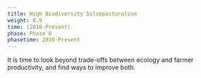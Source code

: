 ```yaml
---
title: High Biodiversity Silvopastoralism
weight: 8.9
time: (2010-Present)
phase: Phase 8
phasetime: 2010-Present
---
```

It is time to look beyond trade-offs between ecology and farmer productivity, and find ways to improve both.
